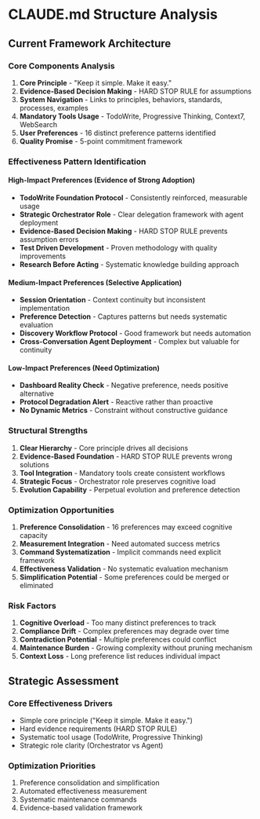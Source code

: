 # CLAUDE.md Structure Analysis

## Current Framework Architecture

### Core Components Analysis
1. **Core Principle** - "Keep it simple. Make it easy."
2. **Evidence-Based Decision Making** - HARD STOP RULE for assumptions
3. **System Navigation** - Links to principles, behaviors, standards, processes, examples
4. **Mandatory Tools Usage** - TodoWrite, Progressive Thinking, Context7, WebSearch
5. **User Preferences** - 16 distinct preference patterns identified
6. **Quality Promise** - 5-point commitment framework

### Effectiveness Pattern Identification

#### High-Impact Preferences (Evidence of Strong Adoption)
- **TodoWrite Foundation Protocol** - Consistently reinforced, measurable usage
- **Strategic Orchestrator Role** - Clear delegation framework with agent deployment
- **Evidence-Based Decision Making** - HARD STOP RULE prevents assumption errors
- **Test Driven Development** - Proven methodology with quality improvements
- **Research Before Acting** - Systematic knowledge building approach

#### Medium-Impact Preferences (Selective Application)
- **Session Orientation** - Context continuity but inconsistent implementation
- **Preference Detection** - Captures patterns but needs systematic evaluation
- **Discovery Workflow Protocol** - Good framework but needs automation
- **Cross-Conversation Agent Deployment** - Complex but valuable for continuity

#### Low-Impact Preferences (Need Optimization)
- **Dashboard Reality Check** - Negative preference, needs positive alternative
- **Protocol Degradation Alert** - Reactive rather than proactive
- **No Dynamic Metrics** - Constraint without constructive guidance

### Structural Strengths
1. **Clear Hierarchy** - Core principle drives all decisions
2. **Evidence-Based Foundation** - HARD STOP RULE prevents wrong solutions
3. **Tool Integration** - Mandatory tools create consistent workflows
4. **Strategic Focus** - Orchestrator role preserves cognitive load
5. **Evolution Capability** - Perpetual evolution and preference detection

### Optimization Opportunities
1. **Preference Consolidation** - 16 preferences may exceed cognitive capacity
2. **Measurement Integration** - Need automated success metrics
3. **Command Systematization** - Implicit commands need explicit framework
4. **Effectiveness Validation** - No systematic evaluation mechanism
5. **Simplification Potential** - Some preferences could be merged or eliminated

### Risk Factors
1. **Cognitive Overload** - Too many distinct preferences to track
2. **Compliance Drift** - Complex preferences may degrade over time
3. **Contradiction Potential** - Multiple preferences could conflict
4. **Maintenance Burden** - Growing complexity without pruning mechanism
5. **Context Loss** - Long preference list reduces individual impact

## Strategic Assessment

### Core Effectiveness Drivers
- Simple core principle ("Keep it simple. Make it easy.")
- Hard evidence requirements (HARD STOP RULE)
- Systematic tool usage (TodoWrite, Progressive Thinking)
- Strategic role clarity (Orchestrator vs Agent)

### Optimization Priorities
1. Preference consolidation and simplification
2. Automated effectiveness measurement
3. Systematic maintenance commands
4. Evidence-based validation framework
